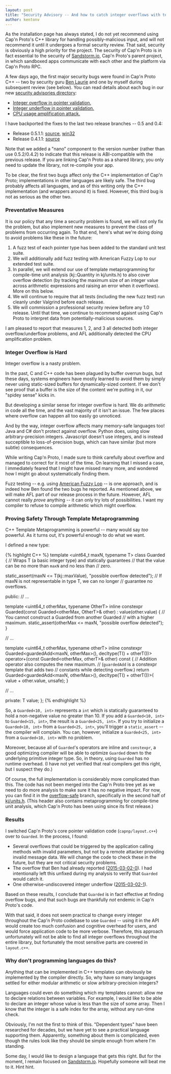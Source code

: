 ```yaml
---
layout: post
title: "Security Advisory -- And how to catch integer overflows with template metaprogramming"
author: kentonv
---
```


As the installation page has always stated, I do not yet recommend using Cap'n Proto's C++ library for handling possibly-malicious input, and will not recommend it until it undergoes a formal security review. That said, security is obviously a high priority for the project. The security of Cap'n Proto is in fact essential to the security of [Sandstorm.io](https://sandstorm.io), Cap'n Proto's parent project, in which sandboxed apps communicate with each other and the platform via Cap'n Proto RPC.

A few days ago, the first major security bugs were found in Cap'n Proto C++ -- two by security guru [Ben Laurie](http://en.wikipedia.org/wiki/Ben_Laurie) and one by myself during subsequent review (see below). You can read details about each bug in our new [security advisories directory](https://github.com/sandstorm-io/capnproto/tree/master/security-advisories):

* [Integer overflow in pointer validation.](https://github.com/sandstorm-io/capnproto/tree/master/security-advisories/2015-03-02-0-c++-integer-overflow.md)
* [Integer underflow in pointer validation.](https://github.com/sandstorm-io/capnproto/tree/master/security-advisories/2015-03-02-1-c++-integer-underflow.md)
* [CPU usage amplification attack.](https://github.com/sandstorm-io/capnproto/tree/master/security-advisories/2015-03-02-2-all-cpu-amplification.md)

I have backported the fixes to the last two release branches -- 0.5 and 0.4:

- Release 0.5.1.1: [source](https://capnproto.org/capnproto-c++-0.5.1.1.tar.gz), [win32](https://capnproto.org/capnproto-c++-win32-0.5.1.1.zip)
- Release 0.4.1.1: [source](https://capnproto.org/capnproto-c++-0.4.1.1.tar.gz)

Note that we added a "nano" component to the version number (rather than use 0.5.2/0.4.2) to indicate that this release is ABI-compatible with the previous release. If you are linking Cap'n Proto as a shared library, you only need to update the library, not re-compile your app.

To be clear, the first two bugs affect only the C++ implementation of Cap'n Proto; implementations in other languages are likely safe. The third bug probably affects all languages, and as of this writing only the C++ implementation (and wrappers around it) is fixed. However, this third bug is not as serious as the other two.

### Preventative Measures

It is our policy that any time a security problem is found, we will not only fix the problem, but also implement new measures to prevent the class of problems from occurring again. To that end, here's what we're doing doing to avoid problems like these in the future:

1. A fuzz test of each pointer type has been added to the standard unit test
   suite.
2. We will additionally add fuzz testing with American Fuzzy Lop to our
   extended test suite.
3. In parallel, we will extend our use of template metaprogramming for
   compile-time unit analysis (kj::Quantity in kj/units.h) to also cover
   overflow detection (by tracking the maximum size of an integer value across
   arithmetic expressions and raising an error when it overflows). More on this
   below.
4. We will continue to require that all tests (including the new fuzz test) run
   cleanly under Valgrind before each release.
5. We will commission a professional security review before any 1.0 release.
   Until that time, we continue to recommend agaisnt using Cap'n Proto to
   interpret data from potentially-malicious sources.

I am pleased to report that measures 1, 2, and 3 all detected both integer overflow/underflow problems, and AFL additionally detected the CPU amplification problem.

### Integer Overflow is Hard

Integer overflow is a nasty problem.

In the past, C and C++ code has been plagued by buffer overrun bugs, but these days, systems engineers have mostly learned to avoid them by simply never using static-sized buffers for dynamically-sized content. If we don't see proof that a buffer is the size of the content we're putting in it, our "spidey sense" kicks in.

But developing a similar sense for integer overflow is hard. We do arithmetic in code all the time, and the vast majority of it isn't an issue. The few places where overflow can happen all too easily go unnoticed.

And by the way, integer overflow affects many memory-safe languages too! Java and C# don't protect against overflow. Python does, using slow arbitrary-precision integers. Javascript doesn't use integers, and is instead succeptible to loss-of-precision bugs, which can have similar (but more subtle) consequences.

While writing Cap'n Proto, I made sure to think carefully about overflow and managed to correct for it most of the time. On learning that I missed a case, I immediately feared that I might have missed many more, and wondered how I might go about systematically finding them.

Fuzz testing -- e.g. using [American Fuzzy Lop](http://lcamtuf.coredump.cx/afl/) -- is one approach, and is indeed how Ben found the two bugs he reported. As mentioned above, we will make AFL part of our release process in the future. However, AFL cannot really _prove_ anything -- it can only try lots of possibilities. I want my compiler to refuse to compile arithmetic which might overflow.

### Proving Safety Through Template Metaprogramming

C++ Template Metaprogramming is powerful -- many would say _too_ powerful. As it turns out, it's powerful enough to do what we want.

I defined a new type:

{% highlight C++ %}
template <uint64_t maxN, typename T>
class Guarded {
  // Wraps T (a basic integer type) and statically guarantees
  // that the value can be no more than `maxN` and no less than
  // zero.

  static_assert(maxN <= T(kj::maxValue), "possible overflow detected");
  // If maxN is not representable in type T, we can no longer
  // guarantee no overflows.

public:
  // ...

  template <uint64_t otherMax, typename OtherT>
  inline constexpr Guarded(const Guarded<otherMax, OtherT>& other)
      : value(other.value) {
    // You cannot construct a Guarded from another Guarded
    // with a higher maximum.
    static_assert(otherMax <= maxN, "possible overflow detected");
  }

  // ...

  template <uint64_t otherMax, typename otherT>
  inline constexpr Guarded<guardedAdd<maxN, otherMax>(),
                           decltype(T() + otherT())>
      operator+(const Guarded<otherMax, otherT>& other) const {
    // Addition operator also computes the new maximum.
    // (`guardedAdd` is a constexpr template that adds two
    // constants while detecting overflow.)
    return Guarded<guardedAdd<maxN, otherMax>(),
                   decltype(T() + otherT())>(
        value + other.value, unsafe);
  }

  // ...

private:
  T value;
};
{% endhighlight %}

So, a `Guarded<10, int>` represents a `int` which is statically guaranteed to hold a non-negative value no greater than 10. If you add a `Guarded<10, int>` to `Guarded<15, int>`, the result is a `Guarded<25, int>`. If you try to initialize a `Guarded<10, int>` from a `Guarded<25, int>`, you'll trigger a `static_assert` -- the compiler will complain. You can, however, initialize a `Guarded<25, int>` from a `Guarded<10, int>` with no problem.

Moreover, because all of `Guarded`'s operators are inline and `constexpr`, a good optimizing compiler will be able to optimize `Guarded` down to the underlying primitive integer type. So, in theory, using `Guarded` has no runtime overhead. (I have not yet verified that real compilers get this right, but I suspect they do.)

Of course, the full implementation is considerably more complicated than this. The code has not been merged into the Cap'n Proto tree yet as we need to do more analysis to make sure it has no negative impact. For now, you can find it in the [overflow-safe](https://github.com/sandstorm-io/capnproto/tree/overflow-safe) branch, specifically in the second half of [kj/units.h](https://github.com/sandstorm-io/capnproto/blob/overflow-safe/c++/src/kj/units.h). (This header also contains metaprogramming for compile-time unit analysis, which Cap'n Proto has been using since its first release.)

### Results

I switched Cap'n Proto's core pointer validation code (`capnp/layout.c++`) over to `Guarded`. In the process, I found:

* Several overflows that could be triggered by the application calling methods with invalid parameters, but not by a remote attacker providing invalid message data. We will change the code to check these in the future, but they are not critical security problems.
* The overflow that Ben had already reported ([2015-03-02-0](https://github.com/sandstorm-io/capnproto/tree/master/security-advisories/2015-03-02-0-c++-integer-overflow.md)). I had intentionally left this unfixed during my analysis to verify that `Guarded` would catch it.
* One otherwise-undiscovered integer underflow ([2015-03-02-1](https://github.com/sandstorm-io/capnproto/tree/master/security-advisories/2015-03-02-1-c++-integer-underflow.md)).

Based on these results, I conclude that `Guarded` is in fact effective at finding overflow bugs, and that such bugs are thankfully _not_ endemic in Cap'n Proto's code.

With that said, it does not seem practical to change every integer throughout the Cap'n Proto codebase to use `Guarded` -- using it in the API would create too much confusion and cognitive overhead for users, and would force application code to be more verbose. Therefore, this approach unfortunately will not be able to find all integer overflows throughout the entire library, but fortunately the most sensitive parts are covered in `layout.c++`.

### Why don't programming languages do this?

Anything that can be implemented in C++ templates can obviously be implemented by the compiler directly. So, why have so many languages settled for either modular arithmetic or slow arbitrary-precision integers?

Languages could even do something which my templates cannot: allow me to declare relations between variables. For example, I would like to be able to declare an integer whose value is less than the size of some array. Then I know that the integer is a safe index for the array, without any run-time check.

Obviously, I'm not the first to think of this. "Dependent types" have been researched for decades, but we have yet to see a practical language supporting them. Apparently, something about them is complicated, even though the rules look like they should be simple enough from where I'm standing.

Some day, I would like to design a language that gets this right. But for the moment, I remain focused on [Sandstorm.io](https://sandstorm.io). Hopefully someone will beat me to it. Hint hint.
